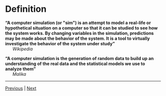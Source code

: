 # Definition

**“A computer simulation (or "sim") is an attempt to model a real-life or hypothetical situation on a computer so that it can be studied to see how the system works. By changing variables in the simulation, predictions may be made about the behavior of the system. It is a tool to virtually investigate the behavior of the system under study”**  
&nbsp;&nbsp;&nbsp;&nbsp;&nbsp;&nbsp;*Wikipedia*
    

**“A computer simulation is the generation of random data to build up an understanding of the real data and the statistical models we use to analyze them”**  
&nbsp;&nbsp;&nbsp;&nbsp;&nbsp;&nbsp;*Malika*

***

[Previous](https://github.com/MalikaIhle/Introduction-Simulations-in-R) | [Next](./purpose.md)  
